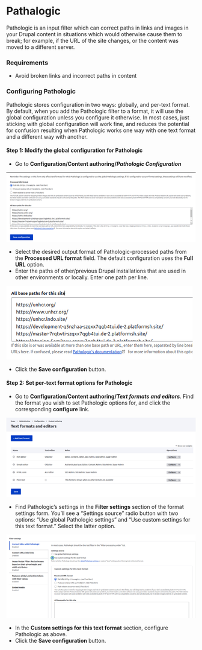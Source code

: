 # Pathalogic

Pathologic is an input filter which can correct paths in links and images in your Drupal content in situations which would otherwise cause them to break; for example, if the URL of the site changes, or the content was moved to a different server.

### Requirements

* Avoid broken links and incorrect paths in content

### Configuring Pathologic

Pathologic stores configuration in two ways: globally, and per-text format. By default, when you add the Pathologic filter to a format, it will use the global configuration unless you configure it otherwise. In most cases, just sticking with global configuration will work fine, and reduces the potential for confusion resulting when Pathologic works one way with one text format and a different way with another.

#### Step 1: Modify the global configuration for Pathologic

* Go to **Configuration/Content authoring/**_**Pathologic Configuration**_

![Pathlogic Configuration Page](../../.gitbook/assets/chrome_wpazOFRbhq.png)

* Select the desired output format of Pathologic-processed paths from the **Processed URL format** field. The default configuration uses the **Full URL** option.
* Enter the paths of other/previous Drupal installations that are used in other environments or locally. Enter one path per line.

![Website Paths](<../../.gitbook/assets/image (4) (1) (1).png>)

* Click the **Save configuration** button.

#### Step 2: Set per-text format options for Pathologic

* Go to **Configuration/Content authoring/**_**Text formats and editors**_. Find the format you wish to set Pathologic options for, and click the corresponding **configure** link.

![Text Formats and Editors](<../../.gitbook/assets/image (5) (1) (1).png>)

* Find Pathologic’s settings in the **Filter settings** section of the format settings form. You’ll see a “Settings source” radio button with two options: “Use global Pathologic settings” and “Use custom settings for this text format.” Select the latter option.

![Correct URLs with Pathlogic](<../../.gitbook/assets/image (6) (2).png>)

* In the **Custom settings for this text format** section, configure Pathologic as above.
* Click the **Save configuration** button.
